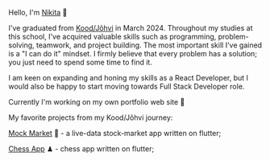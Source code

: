 Hello, I'm [Nikita](https://www.linkedin.com/in/nikita-masalov/) 👋

I've graduated from [Kood/Jõhvi](https://kood.tech/) in March 2024. Throughout my studies at this school, I've acquired valuable skills such as programming, problem-solving, teamwork, and project building. The most important skill I've gained is a "I can do it" mindset. I firmly believe that every problem has a solution; you just need to spend some time to find it. 

I am keen on expanding and honing my skills as a React Developer, but I would also be happy to start moving towards Full Stack Developer role.

Currently I'm working on my own portfolio web site 💼 

My favorite  projects from my Kood/Jõhvi journey:

[Mock Market](https://github.com/GIGI-QUEEN/mock-market) 🤑 - a live-data stock-market app written on flutter;

[Chess App](https://github.com/GIGI-QUEEN/flutter-chess) ♟ - chess app written on flutter;

<!--
**GIGI-QUEEN/GIGI-QUEEN** is a ✨ _special_ ✨ repository because its `README.md` (this file) appears on your GitHub profile.

Here are some ideas to get you started:

- 🔭 I’m currently working on ...
- 🌱 I’m currently learning ...
- 👯 I’m looking to collaborate on ...
- 🤔 I’m looking for help with ...
- 💬 Ask me about ...
- 📫 How to reach me: ...
- 😄 Pronouns: ...
- ⚡ Fun fact: ...
-->
